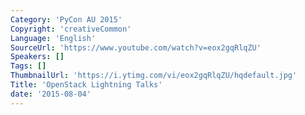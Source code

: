 ```yaml
---
Category: 'PyCon AU 2015'
Copyright: 'creativeCommon'
Language: 'English'
SourceUrl: 'https://www.youtube.com/watch?v=eox2gqRlqZU'
Speakers: []
Tags: []
ThumbnailUrl: 'https://i.ytimg.com/vi/eox2gqRlqZU/hqdefault.jpg'
Title: 'OpenStack Lightning Talks'
date: '2015-08-04'
---
```

